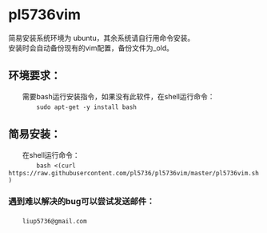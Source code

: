 # pl5736vim
简易安装系统环境为 ubuntu，其余系统请自行用命令安装。<br>
安装时会自动备份现有的vim配置，备份文件为_old。<br>
## 环境要求：
　　需要bash运行安装指令，如果没有此软件，在shell运行命令：<br>
　　　　```sudo apt-get -y install bash```<br>
## 简易安装：
　　在shell运行命令：<br>
　　　　```bash <(curl https://raw.githubusercontent.com/pl5736/pl5736vim/master/pl5736vim.sh)```<br>
### 遇到难以解决的bug可以尝试发送邮件：
　　```liup5736@gmail.com```
